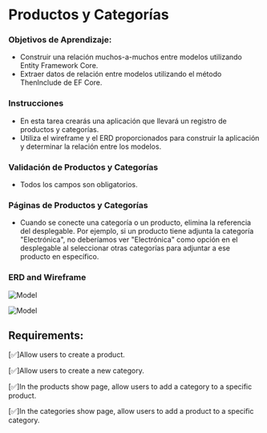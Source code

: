 # Productos y Categorías
 
### Objetivos de Aprendizaje​:

- Construir una relación muchos-a-muchos entre modelos utilizando Entity Framework Core.​
- Extraer datos de relación entre modelos utilizando el método ThenInclude de EF Core.​

### Instrucciones

- En esta tarea crearás una aplicación que llevará un registro de productos y categorías. 
- Utiliza el wireframe y el ERD proporcionados para construir la aplicación y determinar la relación entre los modelos.​

### Validación de Productos y Categorías​

- Todos los campos son obligatorios.​

### Páginas de Productos y Categorías​

- Cuando se conecte una categoría o un producto, elimina la referencia del desplegable. Por ejemplo, si un producto tiene adjunta la categoría "Electrónica", no deberíamos ver "Electrónica" como opción en el desplegable al seleccionar otras categorías para adjuntar a ese producto en específico. ​

### ERD and Wireframe
![Model](https://assets.codingdojo.com/boomyeah2015/codingdojo/curriculum/content/chapter/1663090161__ProductsAndCategories.png)

![Model](https://assets.codingdojo.com/boomyeah2015/codingdojo/curriculum/content/chapter/products-categories-erd.png)




## Requirements:

[✅]Allow users to create a product.

[✅]Allow users to create a new category.

[✅]In the products show page, allow users to add a category to a specific product.

[✅]In the categories show page, allow users to add a product to a specific category.